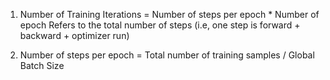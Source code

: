 

1. Number of Training Iterations = Number of steps per epoch * Number of epoch
   Refers to the total number of steps (i.e, one step is forward + backward + optimizer run)


2. Number of steps per epoch = Total number of training samples / Global Batch Size

